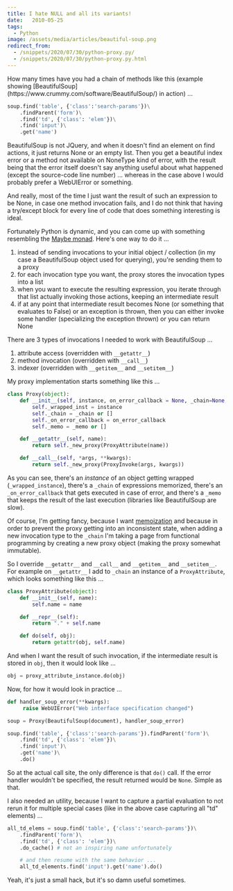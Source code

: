 ```yaml
---
title: I hate NULL and all its variants!
date:   2010-05-25
tags:
  - Python
image: /assets/media/articles/beautiful-soup.png
redirect_from:
  - /snippets/2020/07/30/python-proxy.py/
  - /snippets/2020/07/30/python-proxy.py.html
---
```


<p class="intro" markdown='1'>
    How many times have you had a chain of methods like this (example showing [BeautifulSoup](https://www.crummy.com/software/BeautifulSoup/) in action) ...
</p>

```python
soup.find('table', {'class':'search-params'})\
    .findParent('form')\
    .find('td', {'class': 'elem'})\
    .find('input')\
    .get('name')
```

BeautifulSoup is not JQuery, and when it doesn't find an element on find actions, it just returns None or an empty list. Then you get a beautiful index error or a method not available on NoneType kind of error, with the result being that the error itself doesn't say anything useful about what happened (except the source-code line number) ... whereas in the case above I would probably prefer a WebUIError or something.

And really, most of the time I just want the result of such an expression to be None, in case one method invocation fails, and I do not think that having a try/except block for every line of code that does something interesting is ideal.

Fortunately Python is dynamic, and you can come up with something resembling the [Maybe monad](http://en.wikipedia.org/wiki/Monad_(functional_programming)#Maybe_monad). Here's one way to do it ...

1.  instead of sending invocations to your initial object / collection (in my case a BeautifulSoup object used for querying), you're sending them to a proxy
2.  for each invocation type you want, the proxy stores the invocation types into a list
3.  when you want to execute the resulting expression, you iterate through that list actually invoking those actions, keeping an intermediate result
4.  if at any point that intermediate result becomes None (or something that evaluates to False) or an exception is thrown, then you can either invoke some handler (specializing the exception thrown) or you can return None

There are 3 types of invocations I needed to work with BeautifulSoup ...

1.  attribute access (overridden with `__getattr__`)
2.  method invocation (overridden with `__call__`)
3.  indexer (overridden with `__getitem__` and `__setitem__`)

My proxy implementation starts something like this ...

```python
class Proxy(object):
    def __init__(self, instance, on_error_callback = None, _chain=None, _memo=None):
        self._wrapped_inst = instance
        self._chain = _chain or []
        self._on_error_callback = on_error_callback
        self._memo = _memo or []

    def __getattr__(self, name):
        return self._new_proxy(ProxyAttribute(name))

    def __call__(self, *args, **kwargs):
        return self._new_proxy(ProxyInvoke(args, kwargs))
```

As you can see, there's an _instance_ of an object getting wrapped (`_wrapped_instance`), there's a `_chain` of expressions memorized, there's an `_on_error_callback` that gets executed in case of error, and there's a `_memo` that keeps the result of the last execution (libraries like BeautifulSoup are slow).

Of course, I'm getting fancy, because I want [memoization](https://en.wikipedia.org/wiki/Memoization) and because in order to prevent the proxy getting into an inconsistent state, when adding a new invocation type to the `_chain` I'm taking a page from functional programming by creating a new proxy object (making the proxy somewhat immutable).

So I override `__getattr__` and `__call__` and `__getitem__` and `__setitem__`. For example on `__getattr__` I add to `_chain` an instance of a `ProxyAttribute`, which looks something like this ...

```python
class ProxyAttribute(object):
    def __init__(self, name):
        self.name = name

    def __repr__(self):
        return "." + self.name

    def do(self, obj):
        return getattr(obj, self.name)
```

And when I want the result of such invocation, if the intermediate result is stored in `obj`, then it would look like ...

```python
obj = proxy_attribute_instance.do(obj)
```

Now, for how it would look in practice ...

```python
def handler_soup_error(**kwargs):
     raise WebUIError("Web interface specification changed")

soup = Proxy(BeautifulSoup(document), handler_soup_error)

soup.find('table', {'class':'search-params'}).findParent('form')\
    .find('td', {'class': 'elem'})\
    .find('input')\
    .get('name')\
    .do()
```

So at the actual call site, the only difference is that `do()` call. If the error handler wouldn't be specified, the result returned would be `None`. Simple as that.

I also needed an utility, because I want to capture a partial evaluation to not rerun it for multiple special cases (like in the above case capturing all "td" elements) ...

```python
all_td_elems = soup.find('table', {'class':'search-params'})\
    .findParent('form')\
    .find('td', {'class': 'elem'})\
    .do_cache() # not an inspiring name unfortunately

    # and then resume with the same behavior ...
    all_td_elements.find('input').get('name').do()
```

Yeah, it's just a small hack, but it's so damn useful sometimes.
